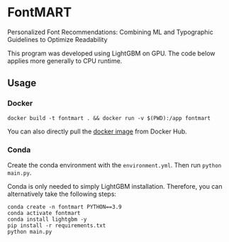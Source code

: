 # FontMART

Personalized Font Recommendations: Combining ML and Typographic Guidelines to Optimize Readability

This program was developed using LightGBM on GPU. The code below applies more generally to CPU runtime.

## Usage

### Docker

```
docker build -t fontmart . && docker run -v $(PWD):/app fontmart
```

You can also directly pull the [docker image](https://hub.docker.com/repository/docker/tianyuancai/fontmart) from Docker Hub.

### Conda

Create the conda environment with the `environment.yml`. Then run `python main.py`.

Conda is only needed to simply LightGBM installation. Therefore, you can alternatively take the following steps:

```
conda create -n fontmart PYTHON==3.9
conda activate fontmart
conda install lightgbm -y
pip install -r requirements.txt
python main.py
```